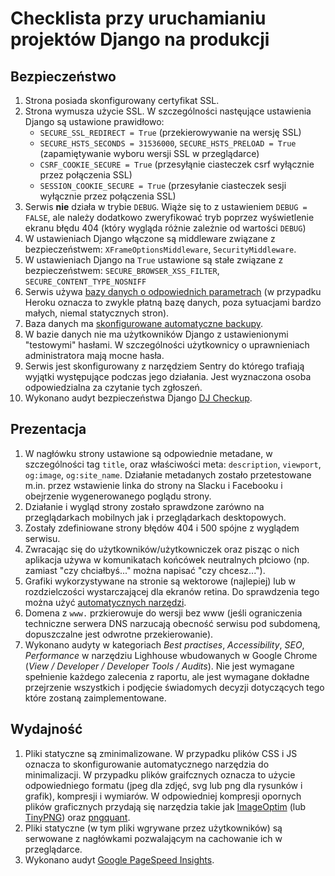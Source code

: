 # Checklista przy uruchamianiu projektów Django na produkcji

## Bezpieczeństwo
1. Strona posiada skonfigurowany certyfikat SSL.
2. Strona wymusza użycie SSL. W szczególności nastęujące ustawienia Django są ustawione prawidłowo:
    * `SECURE_SSL_REDIRECT = True` (przekierowywanie na wersję SSL)
    * `SECURE_HSTS_SECONDS = 31536000`, `SECURE_HSTS_PRELOAD = True` (zapamiętywanie wyboru wersji SSL w przeglądarce)
    * `CSRF_COOKIE_SECURE = True` (przesyłąnie ciasteczek csrf wyłącznie przez połączenia SSL)
    * `SESSION_COOKIE_SECURE = True` (przesyłanie ciasteczek sesji wyłącznie przez połączenia SSL)
3. Serwis **nie** działa w trybie `DEBUG`. Wiąże się to z ustawieniem `DEBUG = FALSE`, ale należy dodatkowo zweryfikować tryb poprzez wyświetlenie ekranu błędu 404 (który wygląda różnie zależnie od wartości `DEBUG`)
4. W ustawieniach Django włączone są middleware związane z bezpieczeństwem: `XFrameOptionsMiddleware`, `SecurityMiddleware`.
5. W ustawieniach Django na `True` ustawione są stałe związane z bezpieczeństwem: `SECURE_BROWSER_XSS_FILTER`, `SECURE_CONTENT_TYPE_NOSNIFF`
6. Serwis używa [bazy danych o odpowiednich parametrach](https://www.heroku.com/pricing#postgres-pricing) (w przypadku Heroku oznacza to zwykle płatną bazę danych, poza sytuacjami bardzo małych, niemal statycznych stron).
7. Baza danych ma [skonfigurowane automatyczne backupy](https://devcenter.heroku.com/articles/heroku-postgres-backups#scheduling-backups).
8. W bazie danych nie ma użytkowników Django z ustawienionymi "testowymi" hasłami. W szczególności użytkownicy o uprawnieniach administratora mają mocne hasła.
9. Serwis jest skonfigurowany z narzędziem Sentry do którego trafiają wyjątki występujące podczas jego działania. Jest wyznaczona osoba odpowiedzialna za czytanie tych zgłoszeń.
10. Wykonano audyt bezpieczeństwa Django [DJ Checkup](https://djcheckup.com/).

## Prezentacja
1. W nagłówku strony ustawione są odpowiednie metadane, w szczególności tag `title`, oraz właściwości meta: `description`, `viewport`, `og:image`, `og:site_name`. Działanie metadanych zostało przetestowane m.in. przez wstawienie linka do strony na Slacku i Facebooku i obejrzenie wygenerowanego poglądu strony.
2. Działanie i wygląd strony zostało sprawdzone zarówno na przeglądarkach mobilnych jak i przeglądarkach desktopowych.
3. Zostały zdefiniowane strony błędów 404 i 500 spójne z wyglądem serwisu.
4. Zwracając się do użytkowników/użytkowniczek oraz pisząc o nich aplikacja używa w komunikatach końcówek neutralnych płciowo (np. zamiast "czy chciałbyś..." można napisać "czy chcesz...").
5. Grafiki wykorzystywane na stronie są wektorowe (najlepiej) lub w rozdzielczości wystarczającej dla ekranów retina. Do sprawdzenia tego można użyć [automatycznych narzędzi](http://www.retinaextension.com/).
6. Domena z `www.` przkierowuje do wersji bez www (jeśli ograniczenia techniczne serwera DNS narzucają obecność serwisu pod subdomeną, dopuszczalne jest odwrotne przekierowanie).
7. Wykonano audyty w kategoriach *Best practises*, *Accessibility*, *SEO*, *Performance* w narzędziu Lighhouse wbudowanych w Google Chrome (*View / Developer / Developer Tools / Audits*). Nie jest wymagane spełnienie każdego zalecenia z raportu, ale jest wymagane dokładne przejrzenie wszystkich i podjęcie świadomych decyzji dotyczących tego które zostaną zaimplementowane.

## Wydajność
1. Pliki statyczne są zminimalizowane. W przypadku plików CSS i JS oznacza to skonfigurowanie automatycznego narzędzia do minimalizacji. W przypadku plików graifcznych oznacza to użycie odpowiedniego formatu (jpeg dla zdjęć, svg lub png dla rysunków i grafik), kompresji i wymiarów. W odpowiedniej kompresji opornych plików graficznych przydają się narzędzia takie jak [ImageOptim](https://imageoptim.com/) (lub [TinyPNG](https://tinypng.com/)) oraz [pngquant](https://pngquant.org/). 
2. Pliki statyczne (w tym pliki wgrywane przez użytkowników) są serwowane z nagłówkami pozwalającym na cachowanie ich w przeglądarce.
3. Wykonano audyt [Google PageSpeed Insights](https://developers.google.com/speed/pagespeed/insights/).
